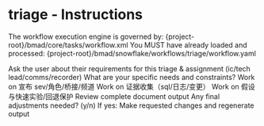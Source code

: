 # triage - Instructions

<critical>The workflow execution engine is governed by: {project-root}/bmad/core/tasks/workflow.xml</critical>
<critical>You MUST have already loaded and processed: {project-root}/bmad/snowflake/workflows/triage/workflow.yaml</critical>

<workflow>

<step n="1" goal="Understand Requirements">
<action>Ask the user about their requirements for this triage & assignment (ic/tech lead/comms/recorder)</action>
<ask>What are your specific needs and constraints?</ask>
</step>

<step n="2" goal="宣布 SEV/角色/桥接/频道">
<action>Work on 宣布 sev/角色/桥接/频道</action>
<template-output section="declare"/>
</step>

<step n="3" goal="证据收集（SQL/日志/变更）">
<action>Work on 证据收集（sql/日志/变更）</action>
<template-output section="evidences"/>
</step>

<step n="4" goal="假设与快速实验/回退保护">
<action>Work on 假设与快速实验/回退保护</action>
<template-output section="hypo"/>
</step>

<step n="5" goal="Review and Finalize">
<action>Review complete document output</action>
<ask>Any final adjustments needed? (y/n)</ask>
<check>If yes:</check>
  <action>Make requested changes and regenerate output</action>
</step>

</workflow>

